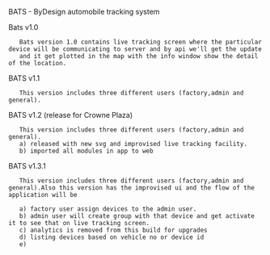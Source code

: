 BATS - ByDesign automobile tracking system

Bats v1.0
      
       Bats version 1.0 contains live tracking screen where the particular device will be communicating to server and by api we'll get the update
       and it get plotted in the map with the info window show the detail of the location.
       
BATS v1.1

       This version includes three different users (factory,admin and general).
       
       
BATS v1.2 (release for Crowne Plaza)      

       This version includes three different users (factory,admin and general).
       a) released with new svg and improvised live tracking facility.
       b) imported all modules in app to web
       
       
BATS v1.3.1

       This version includes three different users (factory,admin and general).Also this version has the improvised ui and the flow of the application will be
       
       a) factory user assign devices to the admin user.
       b) admin user will create group with that device and get activate it to see that on live tracking screen.
       c) analytics is removed from this build for upgrades
       d) listing devices based on vehicle no or device id 
       e) 
       
       
       
                             
      